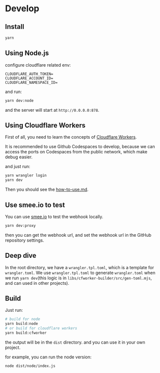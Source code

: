 # Develop

## Install

```bash
yarn
```

## Using Node.js

configure cloudflare related env:

```env
CLOUDFLARE_AUTH_TOKEN=
CLOUDFLARE_ACCOUNT_ID=
CLOUDFLARE_NAMESPACE_ID=
```

and run:

```bash
yarn dev:node
```

and the server will start at `http://0.0.0.0:878`.

## Using Cloudflare Workers

First of all, you need to learn the concepts of [Cloudflare Workers](https://workers.dev).

It is recommended to use Github Codespaces to develop, because we can access the ports on Codespaces from the public network, which make debug easier.

and just run:

```sh
yarn wrangler login
yarn dev
```

Then you should see the [how-to-use.md](./how-to-use.md).

## Use smee.io to test

You can use [smee.io](https://smee.io/) to test the webhook locally.

```sh
yarn dev:proxy
```

then you can get the webhook url, and set the webhook url in the GitHub repository settings.

## Deep dive

In the root directory, we have a `wrangler.tpl.toml`, which is a template for `wrangler.toml`.
We use `wrangler.tpl.toml` to generate `wrangler.toml` when we run `yarn dev`(this logic is in `libs/cfworker-builder/src/gen-toml.mjs`, and can used in other projects).

## Build

Just run:

```bash
# build for node
yarn build:node
# or build for cloudflare workers
yarn build:cfworker
```

the output will be in the `dist` directory.
and you can use it in your own project.

for example, you can run the node version:

```bash
node dist/node/index.js
```
